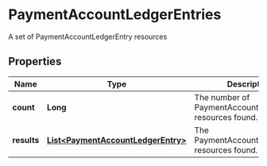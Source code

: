 

# PaymentAccountLedgerEntries

A set of PaymentAccountLedgerEntry resources

## Properties

Name | Type | Description | Notes
------------ | ------------- | ------------- | -------------
**count** | **Long** | The number of PaymentAccountLedgerEntry resources found. | 
**results** | [**List&lt;PaymentAccountLedgerEntry&gt;**](PaymentAccountLedgerEntry.md) | The PaymentAccountLedgerEntry resources found. | 



